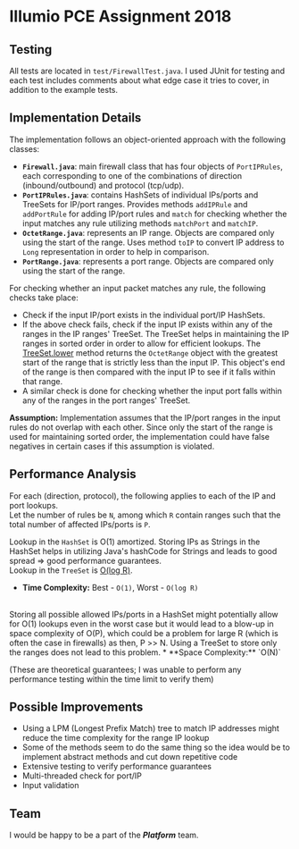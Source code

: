 # Illumio PCE Assignment 2018

## Testing
All tests are located in `test/FirewallTest.java`. I used JUnit for testing and each test includes comments about what edge case it tries to cover, in addition to the example tests.

## Implementation Details
The implementation follows an object-oriented approach with the following classes:

* **`Firewall.java`**: main firewall class that has four objects of `PortIPRules`, each corresponding to one of the combinations of direction (inbound/outbound) and protocol (tcp/udp).
* **`PortIPRules.java`**: contains HashSets of individual IPs/ports and TreeSets for IP/port ranges. Provides methods `addIPRule` and `addPortRule` for adding IP/port rules and `match` for checking whether the input matches any rule utilizing methods `matchPort` and `matchIP`.
* **`OctetRange.java`**: represents an IP range. Objects are compared only using the start of the range. Uses method `toIP` to convert IP address to `Long` representation in order to help in comparison.
* **`PortRange.java`**: represents a port range. Objects are compared only using the start of the range.

For checking whether an input packet matches any rule, the following checks take place:
* Check if the input IP/port exists in the individual port/IP HashSets.
* If the above check fails, check if the input IP exists within any of the ranges in the IP ranges' TreeSet. The TreeSet helps in maintaining the IP ranges in sorted order in order to allow for efficient lookups. The [TreeSet.lower](https://docs.oracle.com/javase/7/docs/api/java/util/TreeSet.html#lower(E)) method returns the `OctetRange` object with the greatest start of the range that is strictly less than the input IP. This object's end of the range is then compared with the input IP to see if it falls within that range.
* A similar check is done for checking whether the input port falls within any of the ranges in the port ranges' TreeSet.

**Assumption:** Implementation assumes that the IP/port ranges in the input rules do not overlap with each other. Since only the start of the range is used for maintaining sorted order, the implementation could have false negatives in certain cases if this assumption is violated.

## Performance Analysis
For each (direction, protocol), the following applies to each of the IP and port lookups.<br>
Let the number of rules be `N`, among which `R` contain ranges such that the total number of affected IPs/ports is `P`.

Lookup in the `HashSet` is O(1) amortized. Storing IPs as Strings in the HashSet helps in utilizing Java's hashCode for Strings and leads to good spread => good performance guarantees. <br>Lookup in the `TreeSet` is [O(log R)](https://docs.oracle.com/javase/7/docs/api/java/util/TreeSet.html).

* **Time Complexity:** Best - `O(1)`, Worst - `O(log R)`

<br>
Storing all possible allowed IPs/ports in a HashSet might potentially allow for O(1) lookups even in the worst case but it would lead to a blow-up in space complexity of O(P), which could be a problem for large R (which is often the case in firewalls) as then, P >> N. Using a TreeSet to store only the ranges does not lead to this problem.
* **Space Complexity:** `O(N)`<br>


(These are theoretical guarantees; I was unable to perform any performance testing within the time limit to verify them)

## Possible Improvements
* Using a LPM (Longest Prefix Match) tree to match IP addresses might reduce the time complexity for the range IP lookup
* Some of the methods seem to do the same thing so the idea would be to implement abstract methods and cut down repetitive code
* Extensive testing to verify performance guarantees
* Multi-threaded check for port/IP
* Input validation

## Team
I would be happy to be a part of the ***Platform*** team.
